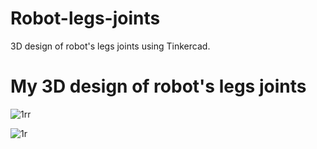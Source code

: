 # Robot-legs-joints
3D design of robot's legs joints using Tinkercad.

# My 3D design of robot's legs joints

![1rr](https://github.com/user-attachments/assets/730bac8e-7778-4058-b574-4bba893446c8)


![1r](https://github.com/user-attachments/assets/c3c841b9-3165-40c6-a249-5f5ead41517c)
